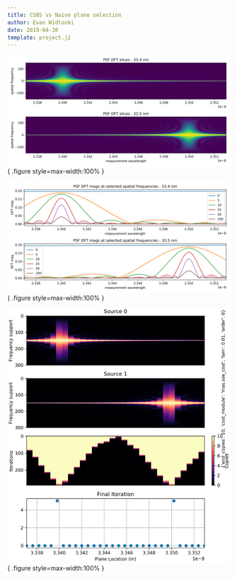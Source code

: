 ```yaml
---
title: CSBS vs Naive plane selection
author: Evan Widloski
date: 2019-04-30
template: project.j2
---
```


![Each column of pixels is a 'slice' through the center of the DFT of a PSF measured at a particular distance from the sieve.](slices.png){ .figure style=max-width:100% }

![1D view of the above plot at some selected spatial frequencies.  Notice the DFT magnitude is always maximized at the focal plane for each spatial frequency.](sample_slices.png){ .figure style=max-width:100% }

![](csbs_grid.png){ .figure style=max-width:100% }
